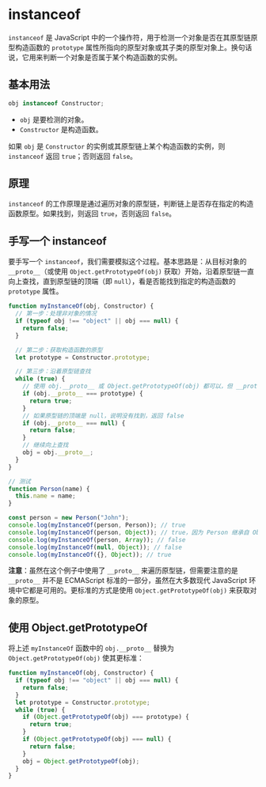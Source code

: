 # instanceof

`instanceof` 是 JavaScript 中的一个操作符，用于检测一个对象是否在其原型链原型构造函数的 `prototype` 属性所指向的原型对象或其子类的原型对象上。换句话说，它用来判断一个对象是否属于某个构造函数的实例。

## 基本用法

```javascript
obj instanceof Constructor;
```

- `obj` 是要检测的对象。
- `Constructor` 是构造函数。

如果 `obj` 是 `Constructor` 的实例或其原型链上某个构造函数的实例，则 `instanceof` 返回 `true`；否则返回 `false`。

## 原理

`instanceof` 的工作原理是通过遍历对象的原型链，判断链上是否存在指定的构造函数原型。如果找到，则返回 `true`，否则返回 `false`。

## 手写一个 instanceof

要手写一个 `instanceof`，我们需要模拟这个过程。基本思路是：从目标对象的 `__proto__`（或使用 `Object.getPrototypeOf(obj)` 获取）开始，沿着原型链一直向上查找，直到原型链的顶端（即 `null`），看是否能找到指定的构造函数的 `prototype` 属性。

```javascript
function myInstanceOf(obj, Constructor) {
  // 第一步：处理非对象的情况
  if (typeof obj !== "object" || obj === null) {
    return false;
  }

  // 第二步：获取构造函数的原型
  let prototype = Constructor.prototype;

  // 第三步：沿着原型链查找
  while (true) {
    // 使用 obj.__proto__ 或 Object.getPrototypeOf(obj) 都可以，但 __proto__ 不是标准属性
    if (obj.__proto__ === prototype) {
      return true;
    }
    // 如果原型链的顶端是 null，说明没有找到，返回 false
    if (obj.__proto__ === null) {
      return false;
    }
    // 继续向上查找
    obj = obj.__proto__;
  }
}

// 测试
function Person(name) {
  this.name = name;
}

const person = new Person("John");
console.log(myInstanceOf(person, Person)); // true
console.log(myInstanceOf(person, Object)); // true，因为 Person 继承自 Object
console.log(myInstanceOf(person, Array)); // false
console.log(myInstanceOf(null, Object)); // false
console.log(myInstanceOf({}, Object)); // true
```

**注意**：虽然在这个例子中使用了 `__proto__` 来遍历原型链，但需要注意的是 `__proto__` 并不是 ECMAScript 标准的一部分，虽然在大多数现代 JavaScript 环境中它都是可用的。更标准的方式是使用 `Object.getPrototypeOf(obj)` 来获取对象的原型。

## 使用 Object.getPrototypeOf

将上述 `myInstanceOf` 函数中的 `obj.__proto__` 替换为 `Object.getPrototypeOf(obj)` 使其更标准：

```javascript
function myInstanceOf(obj, Constructor) {
  if (typeof obj !== "object" || obj === null) {
    return false;
  }
  let prototype = Constructor.prototype;
  while (true) {
    if (Object.getPrototypeOf(obj) === prototype) {
      return true;
    }
    if (Object.getPrototypeOf(obj) === null) {
      return false;
    }
    obj = Object.getPrototypeOf(obj);
  }
}
```
